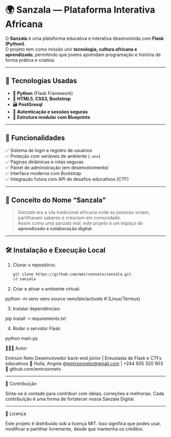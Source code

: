 
# 🌍 Sanzala — Plataforma Interativa Africana

O **Sanzala** é uma plataforma educativa e interativa desenvolvida com **Flask (Python)**.  
O projeto tem como missão unir **tecnologia, cultura africana e aprendizado**, permitindo que jovens aprendam programação e história de forma prática e criativa.

---

## 🚀 Tecnologias Usadas

- 🐍 **Python** (Flask Framework)
- 🧱 **HTML5, CSS3, Bootstrap**
- 🗃️ **PostGresql** 
- 🔐 **Autenticação e sessões seguras**
- 🧩 **Estrutura modular com Blueprints**

---

## 🧭 Funcionalidades

✅ Sistema de login e registro de usuários  
✅ Proteção com variáveis de ambiente (`.env`)  
✅ Páginas dinâmicas e rotas seguras  
✅ Painel de administração (em desenvolvimento)  
✅ Interface moderna com Bootstrap  
✅ Integração futura com API de desafios educativos (CTF)

---

## 🧠 Conceito do Nome “Sanzala”

> *Sanzala* era a vila tradicional africana onde as pessoas viviam, partilhavam saberes e cresciam em comunidade.  
> Assim como uma sanzala real, este projeto é um espaço de **aprendizado e colaboração digital**.

---

## 🛠️ Instalação e Execução Local

1. Clonar o repositório:
   ```bash
   git clone https://github.com/emirsonneto/sanzala.git
   cd sanzala

2. Criar e ativar o ambiente virtual:

python -m venv venv
source venv/bin/activate  # (Linux/Termux)


3. Instalar dependências:

pip install -r requirements.txt


4. Rodar o servidor Flask:

python main.py 



👨🏾‍💻 Autor

Emirson Neto
Desenvolvedor back-end júnior | Entusiasta de Flask e CTFs educativos
📍 Huíla, Angola
@emirsonneto@gmail.com | +244 935 320 903
💼 github.com/emirsonneto

---

🌟 Contribuição

Sinta-se à vontade para contribuir com ideias, correções e melhorias.
Cada contribuição é uma forma de fortalecer nossa Sanzala Digital.


---

📜 Licença

Este projeto é distribuído sob a licença MIT.
Isso significa que podes usar, modificar e partilhar livremente, desde que mantenha os créditos.

